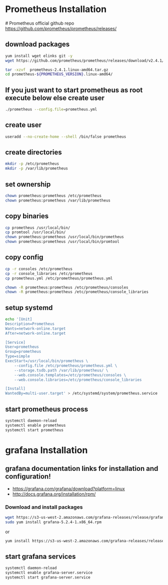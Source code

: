 # Prometheus Installation
*#* Prometheus official github repo
https://github.com/prometheus/prometheus/releases/
## download packages
```sh
yum install wget elinks git -y
wget https://github.com/prometheus/prometheus/releases/download/v2.4.1/prometheus-2.4.1.linux-amd64.tar.gz
```
```sh
tar -xzvf  prometheus-2.4.1.linux-amd64.tar.gz
cd prometheus-${PROMETHEUS_VERSION}.linux-amd64/
```
## If you just want to start prometheus as root execute below else create user
```sh
./prometheus --config.file=prometheus.yml
```
## create user
```sh
useradd --no-create-home --shell /bin/false prometheus
```
## create directories
```sh
mkdir -p /etc/prometheus
mkdir -p /var/lib/prometheus
```
## set ownership
```sh
chown prometheus:prometheus /etc/prometheus
chown prometheus:prometheus /var/lib/prometheus
```
## copy binaries
```sh
cp prometheus /usr/local/bin/
cp promtool /usr/local/bin/
chown prometheus:prometheus /usr/local/bin/prometheus
chown prometheus:prometheus /usr/local/bin/promtool
```
## copy config
```sh
cp -r consoles /etc/prometheus
cp -r console_libraries /etc/prometheus
cp prometheus.yml /etc/prometheus/prometheus.yml

chown -R prometheus:prometheus /etc/prometheus/consoles
chown -R prometheus:prometheus /etc/prometheus/console_libraries
```
## setup systemd
```sh
echo '[Unit]
Description=Prometheus
Wants=network-online.target
After=network-online.target

[Service]
User=prometheus
Group=prometheus
Type=simple
ExecStart=/usr/local/bin/prometheus \
    --config.file /etc/prometheus/prometheus.yml \
    --storage.tsdb.path /var/lib/prometheus/ \
    --web.console.templates=/etc/prometheus/consoles \
    --web.console.libraries=/etc/prometheus/console_libraries

[Install]
WantedBy=multi-user.target' > /etc/systemd/system/prometheus.service
```
## start prometheus process
```sh
systemctl daemon-reload
systemctl enable prometheus
systemctl start prometheus
```
# grafana Installation


## grafana documentation links for installation and configuration!
- https://grafana.com/grafana/download?platform=linux
- http://docs.grafana.org/installation/rpm/
### Download and install packages
```sh
wget https://s3-us-west-2.amazonaws.com/grafana-releases/release/grafana-5.2.4-1.x86_64.rpm 
sudo yum install grafana-5.2.4-1.x86_64.rpm 
```
or
```sh
yum install https://s3-us-west-2.amazonaws.com/grafana-releases/release/grafana-5.2.4-1.x86_64.rpm -y 
```
## start grafana services
```sh
systemctl daemon-reload
systemctl enable grafana-server.service
systemctl start grafana-server.service
```


